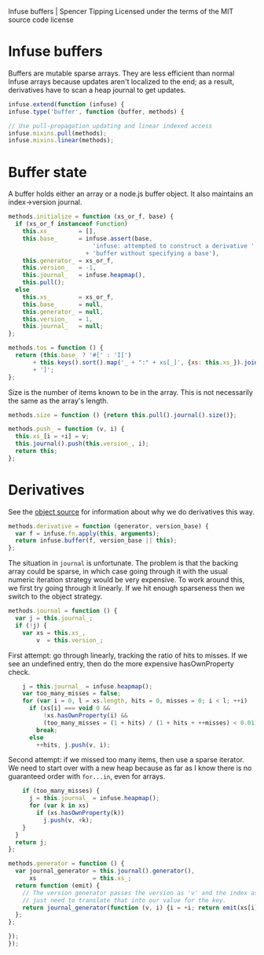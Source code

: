 Infuse buffers | Spencer Tipping
Licensed under the terms of the MIT source code license

# Infuse buffers

Buffers are mutable sparse arrays. They are less efficient than normal Infuse
arrays because updates aren't localized to the end; as a result, derivatives
have to scan a heap journal to get updates.

```js
infuse.extend(function (infuse) {
infuse.type('buffer', function (buffer, methods) {
```

```js
// Use pull-propagation updating and linear indexed access
infuse.mixins.pull(methods);
infuse.mixins.linear(methods);
```

# Buffer state

A buffer holds either an array or a node.js buffer object. It also maintains an
index->version journal.

```js
methods.initialize = function (xs_or_f, base) {
  if (xs_or_f instanceof Function)
    this.xs_        = [],
    this.base_      = infuse.assert(base,
                        'infuse: attempted to construct a derivative '
                      + 'buffer without specifying a base'),
    this.generator_ = xs_or_f,
    this.version_   = -1,
    this.journal_   = infuse.heapmap(),
    this.pull();
  else
    this.xs_        = xs_or_f,
    this.base_      = null,
    this.generator_ = null,
    this.version_   = 1,
    this.journal_   = null;
};
```

```js
methods.tos = function () {
  return (this.base_ ? '#[' : 'I[')
       + this.keys().sort().map('_ + ":" + xs[_]', {xs: this.xs_}).join(', ')
       + ']';
};
```

Size is the number of items known to be in the array. This is not necessarily
the same as the array's length.

```js
methods.size = function () {return this.pull().journal().size()};
```

```js
methods.push_ = function (v, i) {
  this.xs_[i = +i] = v;
  this.journal().push(this.version_, i);
  return this;
};
```

# Derivatives

See the [object source](object-src.md) for information about why we do
derivatives this way.

```js
methods.derivative = function (generator, version_base) {
  var f = infuse.fn.apply(this, arguments);
  return infuse.buffer(f, version_base || this);
};
```

The situation in `journal` is unfortunate. The problem is that the backing
array could be sparse, in which case going through it with the usual numeric
iteration strategy would be very expensive. To work around this, we first try
going through it linearly. If we hit enough sparseness then we switch to the
object strategy.

```js
methods.journal = function () {
  var j = this.journal_;
  if (!j) {
    var xs = this.xs_,
        v  = this.version_;
```

First attempt: go through linearly, tracking the ratio of hits to misses. If we
see an undefined entry, then do the more expensive hasOwnProperty check.

```js
    j = this.journal_ = infuse.heapmap();
    var too_many_misses = false;
    for (var i = 0, l = xs.length, hits = 0, misses = 0; i < l; ++i)
      if (xs[i] === void 0 &&
          !xs.hasOwnProperty(i) &&
          (too_many_misses = (1 + hits) / (1 + hits + ++misses) < 0.01))
        break;
      else
        ++hits, j.push(v, i);
```

Second attempt: if we missed too many items, then use a sparse iterator. We
need to start over with a new heap because as far as I know there is no
guaranteed order with `for...in`, even for arrays.

```js
    if (too_many_misses) {
      j = this.journal_ = infuse.heapmap();
      for (var k in xs)
        if (xs.hasOwnProperty(k))
          j.push(v, +k);
    }
  }
  return j;
};
```

```js
methods.generator = function () {
  var journal_generator = this.journal().generator(),
      xs                = this.xs_;
  return function (emit) {
    // The version generator passes the version as 'v' and the index as 'i'; we
    // just need to translate that into our value for the key.
    return journal_generator(function (v, i) {i = +i; return emit(xs[i], i)});
  };
};
```

```js
});
});

```

